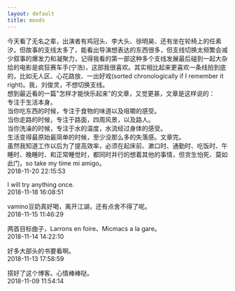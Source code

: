 ```yaml
---
layout: default
title: moods
---
```

今天看了无名之辈，出演者有鸡冠头、李大头、徐明昊、还有坐在轮椅上的任素汐。但故事的支线太多了，能看出导演想表达的东西很多，但支线切换太频繁会减少叙事的爆发力和凝聚力，记得我看的第一部这种多个支线发展最后碰到一起大杂烩的电影是疯狂赛车手(宁浩)，这部我很喜欢。其实相比起来更喜欢一条线拍到底的，比如无人区、心花路放、一出好戏(sorted chronologically if I remember it right)。我，刘俊灵，不想切换支线。  
想到最近看的一篇"怎样才能快乐起来"的文章，又觉更甚，文章是这样说的：  
专注于生活本身。  
当你吃东西的时候，专注于食物的味道以及咀嚼的感受。  
当你走路的时候，专注于路面，四周风景，以及路人。  
当你洗澡的时候，专注于水的温度，水流经过身体的感受。  
生活变得最原始最简单的时候，至少没那么多的失落感。文章完。  
虽然我知道工作以后为了提高效率，必须在起床前、漱口时、通勤时、吃饭时、午睡时、晚睡时、和正常睡觉时，都同时并行的想着其他的事情，但贪生怕死、莫如此门，so take my time mi amigo。  
2018-11-20 22:15:53

I will try anything once.  
2018-11-18 16:08:51

vamino豆奶真好喝，离开江湖，还有点舍不得了呢。  
2018-11-15 11:46:29

两首目标曲子，Larrons en foire、Micmacs a la gare。  
2018-11-14 14:22:10

好多大部头的书要看啊。  
2018-11-13 17:58:59

搭好了这个博客。心情棒棒哒。  
2018-11-09 11:54:14
